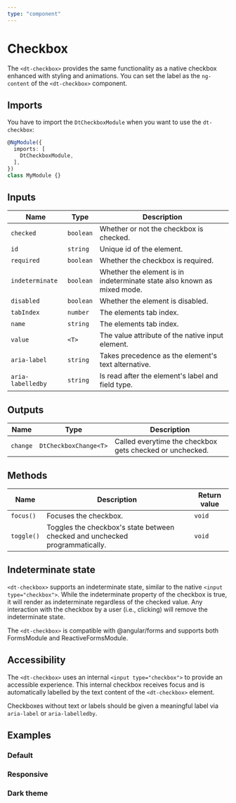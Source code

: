 ```yaml
---
type: "component"
---
```


# Checkbox

The `<dt-checkbox>` provides the same functionality as a native checkbox enhanced with styling and animations. You can set the label as the `ng-content` of the `<dt-checkbox>` component.

## Imports

You have to import the `DtCheckboxModule` when you want to use the `dt-checkbox`:

```typescript
@NgModule({
  imports: [
    DtCheckboxModule,
  ],
})
class MyModule {}
```

## Inputs

| Name | Type | Description |
| --- | --- | --- |
| `checked` | `boolean` | Whether or not the checkbox is checked. |
| `id` | `string` | Unique id of the element. |
| `required` | `boolean` | Whether the checkbox is required. |
| `indeterminate` | `boolean` | Whether the element is in indeterminate state also known as mixed mode. |
| `disabled` | `boolean` | Whether the element is disabled. |
| `tabIndex` | `number` | The elements tab index. |
| `name` | `string` | The elements tab index. |
| `value` | `<T>` | The value attribute of the native input element. |
| `aria-label` | `string` | Takes precedence as the element's text alternative. |
| `aria-labelledby` | `string` | Is read after the element's label and field type. |

## Outputs

| Name | Type | Description |
| --- | --- | --- |
| `change` | `DtCheckboxChange<T>` | Called everytime the checkbox gets checked or unchecked. |

## Methods

| Name | Description | Return value |
| --- | --- | --- |
| `focus()` | Focuses the checkbox. | `void` |
| `toggle()` | Toggles the checkbox's state between checked and unchecked programmatically. | `void` |

## Indeterminate state

`<dt-checkbox>` supports an indeterminate state, similar to the native `<input type="checkbox">`.
While the indeterminate property of the checkbox is true, it will render as indeterminate regardless of the checked value.
Any interaction with the checkbox by a user (i.e., clicking) will remove the indeterminate state.

<docs-source-example example="CheckboxIndeterminateExample"></docs-source-example>

The `<dt-checkbox>` is compatible with @angular/forms and supports both FormsModule and ReactiveFormsModule.

## Accessibility

The `<dt-checkbox>` uses an internal `<input type="checkbox">` to provide an accessible experience.
This internal checkbox receives focus and is automatically labelled by the text content of the `<dt-checkbox>` element.

Checkboxes without text or labels should be given a meaningful label via `aria-label` or `aria-labelledby`.

## Examples

### Default

<docs-source-example example="CheckboxDefaultExample"></docs-source-example>

### Responsive

<docs-source-example example="CheckboxResponsiveExample"></docs-source-example>

### Dark theme

<docs-source-example example="CheckboxDarkExample" themedark="true"></docs-source-example>
